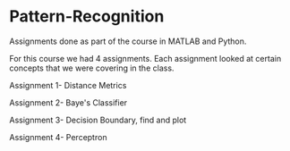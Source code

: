 # Pattern-Recognition
Assignments done as part of the course in MATLAB and Python.

For this course we had 4 assignments. Each assignment looked at certain concepts that we were covering in the class.

Assignment 1- Distance Metrics

Assignment 2- Baye's Classifier

Assignment 3- Decision Boundary, find and plot

Assignment 4- Perceptron

